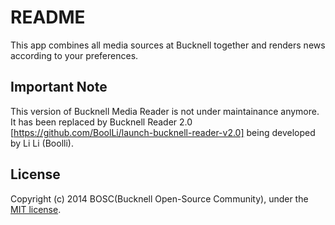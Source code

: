 # README

This app combines all media sources at Bucknell together and renders news according to your preferences.

## Important Note

This version of Bucknell Media Reader is not under maintainance anymore. It has been replaced by Bucknell Reader 2.0 [https://github.com/BoolLi/launch-bucknell-reader-v2.0] being developed by Li Li (Boolli). 

## License
Copyright (c) 2014 BOSC(Bucknell Open-Source Community), under the
[MIT license](http://www.opensource.org/licenses/mit-license.php).
